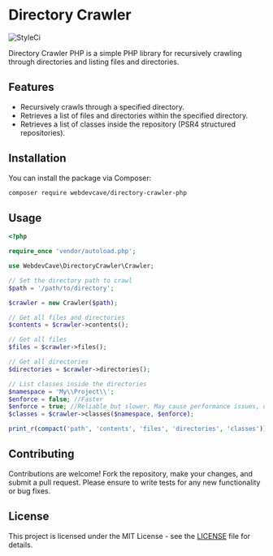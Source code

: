 # Directory Crawler

![StyleCi](https://github.styleci.io/repos/817050761/shield)

Directory Crawler PHP is a simple PHP library for recursively crawling through directories and listing files and
directories.

## Features

- Recursively crawls through a specified directory.
- Retrieves a list of files and directories within the specified directory.
- Retrieves a list of classes inside the repository (PSR4 structured repositories).

## Installation

You can install the package via Composer:

```bash
composer require webdevcave/directory-crawler-php
```

## Usage

```php
<?php

require_once 'vendor/autoload.php';

use WebdevCave\DirectoryCrawler\Crawler;

// Set the directory path to crawl
$path = '/path/to/directory';

$crawler = new Crawler($path);

// Get all files and directories
$contents = $crawler->contents();

// Get all files
$files = $crawler->files();

// Get all directories
$directories = $crawler->directories();

// List classes inside the directories
$namespace = 'My\\Project\\';
$enforce = false; //Faster
$enforce = true; //Reliable but slower. May cause performance issues, depending on the number of occurrences.
$classes = $crawler->classes($namespace, $enforce);

print_r(compact('path', 'contents', 'files', 'directories', 'classes')); //Show results
```

## Contributing

Contributions are welcome! Fork the repository, make your changes, and submit a pull request. Please ensure to write
tests for any new functionality or bug fixes.

## License

This project is licensed under the MIT License - see the [LICENSE](LICENSE) file for details.
